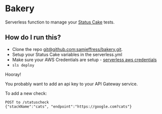 # Bakery

Serverless function to manage your [Status Cake](https://www.statuscake.com/) tests. 

## How do I run this?
* Clone the repo [git@github.com:samjeffress/bakery.git](git@github.com:samjeffress/bakery.git).
* Setup your Status Cake variables in the serverless.yml
* Make sure your AWS Credentials are setup - [serverless aws credentials](https://serverless.com/framework/docs/providers/aws/guide/credentials/) 
* `sls deploy` 

Hooray!


You probably want to add an api key to your API Gateway service.

To add a new check:

	POST to /statuscheck
	{"stackName":"cats", "endpoint":"https://google.com?cats"}